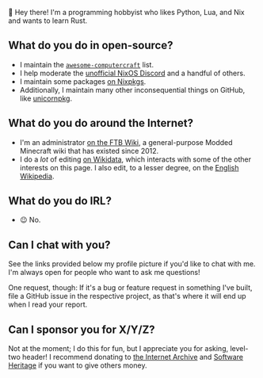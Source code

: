 :wave: Hey there! I'm a programming hobbyist who likes Python, Lua, and Nix and wants to learn Rust.

## What do you do in open-source?

- I maintain the [`awesome-computercraft`](https://github.com/tomodachi94/awesome-computercraft) list.
- I help moderate the [unofficial NixOS Discord](https://discord.com/invite/RbvHtGa) and a handful of others.
- I maintain some packages [on Nixpkgs](https://repology.org/maintainer/tomodachi94%40protonmail.com).
- Additionally, I maintain many other inconsequential things on GitHub, like [unicornpkg](https://unicornpkg.madefor.cc).

## What do you do around the Internet?

- I'm an administrator [on the FTB Wiki](https://ftb.fandom.com), a general-purpose Modded Minecraft wiki that has existed since 2012.
- I do a *lot* of editing [on Wikidata](https://wikidata.org/wiki/User:Tomodachi94), which interacts with some of the other interests on this page. I also edit, to a lesser degree, on the [English Wikipedia](https://en.wikipedia.org/wiki/User:Tomodachi94).

## What do you do IRL?

- :wink: No.

## Can I chat with you?

See the links provided below my profile picture if you'd like to chat with me. I'm always open for people who want to ask me questions!

One request, though: If it's a bug or feature request in something I've built, file a GitHub issue in the respective project, as that's where it will end up when I read your report.

## Can I sponsor you for X/Y/Z?

Not at the moment; I do this for fun, but I appreciate you for asking, level-two header! I recommend donating to [the Internet Archive](https://archive.org) and [Software Heritage](https://www.softwareheritage.org) if you want to give others money.

<!--
**Tomodachi94/Tomodachi94** is a ✨ _special_ ✨ repository because its `README.md` (this file) appears on your GitHub profile.
-->
